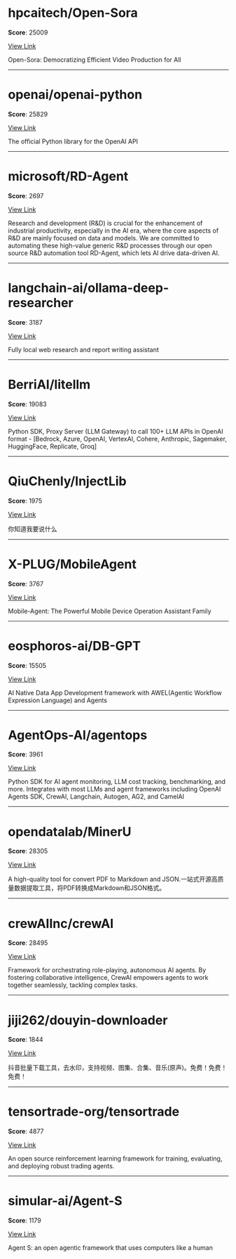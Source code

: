 
# hpcaitech/Open-Sora

**Score**: 25009

[View Link](https://github.com/hpcaitech/Open-Sora)

Open-Sora: Democratizing Efficient Video Production for All

---

# openai/openai-python

**Score**: 25829

[View Link](https://github.com/openai/openai-python)

The official Python library for the OpenAI API

---

# microsoft/RD-Agent

**Score**: 2697

[View Link](https://github.com/microsoft/RD-Agent)

Research and development (R&D) is crucial for the enhancement of industrial productivity, especially in the AI era, where the core aspects of R&D are mainly focused on data and models. We are committed to automating these high-value generic R&D processes through our open source R&D automation tool RD-Agent, which lets AI drive data-driven AI.

---

# langchain-ai/ollama-deep-researcher

**Score**: 3187

[View Link](https://github.com/langchain-ai/ollama-deep-researcher)

Fully local web research and report writing assistant

---

# BerriAI/litellm

**Score**: 19083

[View Link](https://github.com/BerriAI/litellm)

Python SDK, Proxy Server (LLM Gateway) to call 100+ LLM APIs in OpenAI format - [Bedrock, Azure, OpenAI, VertexAI, Cohere, Anthropic, Sagemaker, HuggingFace, Replicate, Groq]

---

# QiuChenly/InjectLib

**Score**: 1975

[View Link](https://github.com/QiuChenly/InjectLib)

你知道我要说什么

---

# X-PLUG/MobileAgent

**Score**: 3767

[View Link](https://github.com/X-PLUG/MobileAgent)

Mobile-Agent: The Powerful Mobile Device Operation Assistant Family

---

# eosphoros-ai/DB-GPT

**Score**: 15505

[View Link](https://github.com/eosphoros-ai/DB-GPT)

AI Native Data App Development framework with AWEL(Agentic Workflow Expression Language) and Agents

---

# AgentOps-AI/agentops

**Score**: 3961

[View Link](https://github.com/AgentOps-AI/agentops)

Python SDK for AI agent monitoring, LLM cost tracking, benchmarking, and more. Integrates with most LLMs and agent frameworks including OpenAI Agents SDK, CrewAI, Langchain, Autogen, AG2, and CamelAI

---

# opendatalab/MinerU

**Score**: 28305

[View Link](https://github.com/opendatalab/MinerU)

A high-quality tool for convert PDF to Markdown and JSON.一站式开源高质量数据提取工具，将PDF转换成Markdown和JSON格式。

---

# crewAIInc/crewAI

**Score**: 28495

[View Link](https://github.com/crewAIInc/crewAI)

Framework for orchestrating role-playing, autonomous AI agents. By fostering collaborative intelligence, CrewAI empowers agents to work together seamlessly, tackling complex tasks.

---

# jiji262/douyin-downloader

**Score**: 1844

[View Link](https://github.com/jiji262/douyin-downloader)

抖音批量下载工具，去水印，支持视频、图集、合集、音乐(原声)。免费！免费！免费！

---

# tensortrade-org/tensortrade

**Score**: 4877

[View Link](https://github.com/tensortrade-org/tensortrade)

An open source reinforcement learning framework for training, evaluating, and deploying robust trading agents.

---

# simular-ai/Agent-S

**Score**: 1179

[View Link](https://github.com/simular-ai/Agent-S)

Agent S: an open agentic framework that uses computers like a human
